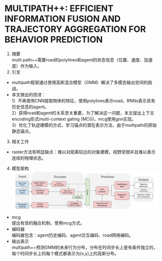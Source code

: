 # MULTIPATH++: EFFICIENT INFORMATION FUSION AND TRAJECTORY AGGREGATION FOR BEHAVIOR PREDICTION  

1. 摘要  
multi path++需要road的polylines和agent的状态信息（位置、速度、加速度）作为输入。  
2. 引言  
- multipath框架通过使用高斯混合模型（GMM）解决了多模态输出空间的挑战。
- 本文做出的改进：  
1）不再使用CNN提取物体的特征，使用polylines表示road，RNNs表示具有历史信息的agent。  
2）获得road和agent的关系至关重要，为了解决这一问题，本文提出上下文encoding形式multi-context gating (MCG)，mcg使用gnn实现。  
3）优化了轨迹建模的方式，学习锚点的潜在表示方法，由于multipath的原始静态锚点。  

3. 相关工作  
- raster方法有明显缺点：难以对距离较远的对象建模，视野受限并且难以表示连续的物理状态。  

4. 模型架构  
![aichitecture](../img/multipath.png)  
- mcg  
提出有效的融合机制，使用mcg方式。  
- 编码器  
编码器包含：agent历史编码、agent交互编码、road网络编码。  
- 输出表示  
multipath++预测GMM的未来行为分布，分布在时间步长上是有条件独立的，每个时间步长上的每个模式都表示为(x,y)上的高斯分布。  